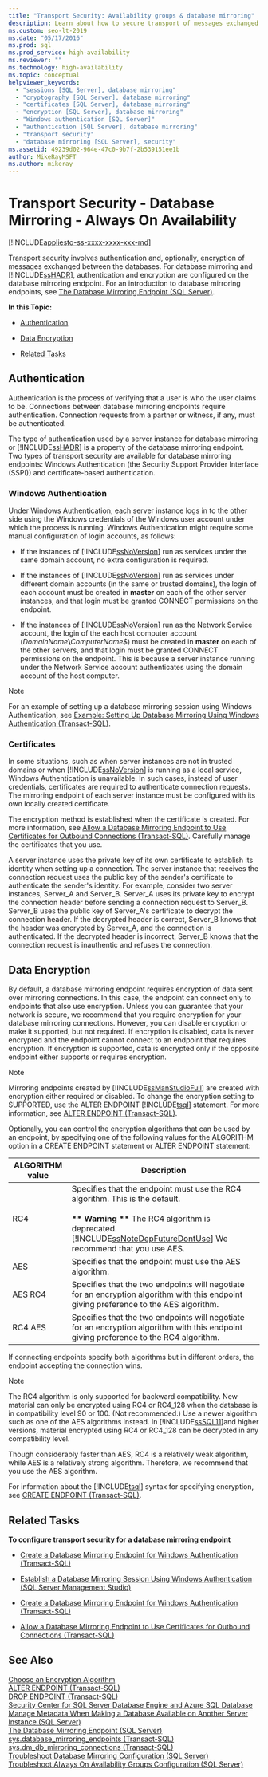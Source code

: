 ```yaml
---
title: "Transport Security: Availability groups & database mirroring"
description: Learn about how to secure transport of messages exchanged between databases participating in an Always On availability group or database mirroring session hosted on SQL Server. 
ms.custom: seo-lt-2019
ms.date: "05/17/2016"
ms.prod: sql
ms.prod_service: high-availability
ms.reviewer: ""
ms.technology: high-availability
ms.topic: conceptual
helpviewer_keywords: 
  - "sessions [SQL Server], database mirroring"
  - "cryptography [SQL Server], database mirroring"
  - "certificates [SQL Server], database mirroring"
  - "encryption [SQL Server], database mirroring"
  - "Windows authentication [SQL Server]"
  - "authentication [SQL Server], database mirroring"
  - "transport security"
  - "database mirroring [SQL Server], security"
ms.assetid: 49239d02-964e-47c0-9b7f-2b539151ee1b
author: MikeRayMSFT
ms.author: mikeray
---
```

# Transport Security - Database Mirroring - Always On Availability
[!INCLUDE[appliesto-ss-xxxx-xxxx-xxx-md](../../includes/appliesto-ss-xxxx-xxxx-xxx-md.md)]

  Transport security involves authentication and, optionally, encryption of messages exchanged between the databases. For database mirroring and [!INCLUDE[ssHADR](../../includes/sshadr-md.md)], authentication and encryption are configured on the database mirroring endpoint. For an introduction to database mirroring endpoints, see [The Database Mirroring Endpoint &#40;SQL Server&#41;](../../database-engine/database-mirroring/the-database-mirroring-endpoint-sql-server.md).  
  
 **In this Topic:**  
  
-   [Authentication](#Authentication)  
  
-   [Data Encryption](#DataEncryption)  
  
-   [Related Tasks](#RelatedTasks)  
  
##  <a name="Authentication"></a> Authentication  
 Authentication is the process of verifying that a user is who the user claims to be. Connections between database mirroring endpoints require authentication. Connection requests from a partner or witness, if any, must be authenticated.  
  
 The type of authentication used by a server instance for database mirroring or [!INCLUDE[ssHADR](../../includes/sshadr-md.md)] is a property of the database mirroring endpoint. Two types of transport security are available for database mirroring endpoints: Windows Authentication (the Security Support Provider Interface (SSPI)) and certificate-based authentication.  
  
### Windows Authentication  
 Under Windows Authentication, each server instance logs in to the other side using the Windows credentials of the Windows user account under which the process is running. Windows Authentication might require some manual configuration of login accounts, as follows:  
  
-   If the instances of [!INCLUDE[ssNoVersion](../../includes/ssnoversion-md.md)] run as services under the same domain account, no extra configuration is required.  
  
-   If the instances of [!INCLUDE[ssNoVersion](../../includes/ssnoversion-md.md)] run as services under different domain accounts (in the same or trusted domains), the login of each account must be created in **master** on each of the other server instances, and that login must be granted CONNECT permissions on the endpoint.  
  
-   If the instances of [!INCLUDE[ssNoVersion](../../includes/ssnoversion-md.md)] run as the Network Service account, the login of the each host computer account (_DomainName_**\\**_ComputerName$_) must be created in **master** on each of the other servers, and that login must be granted CONNECT permissions on the endpoint. This is because a server instance running under the Network Service account authenticates using the domain account of the host computer.  
  
> [!NOTE]  
>  For an example of setting up a database mirroring session using Windows Authentication, see [Example: Setting Up Database Mirroring Using Windows Authentication &#40;Transact-SQL&#41;](../../database-engine/database-mirroring/example-setting-up-database-mirroring-using-windows-authentication-transact-sql.md).  
  
### Certificates  
 In some situations, such as when server instances are not in trusted domains or when [!INCLUDE[ssNoVersion](../../includes/ssnoversion-md.md)] is running as a local service, Windows Authentication is unavailable. In such cases, instead of user credentials, certificates are required to authenticate connection requests. The mirroring endpoint of each server instance must be configured with its own locally created certificate.  
  
 The encryption method is established when the certificate is created. For more information, see [Allow a Database Mirroring Endpoint to Use Certificates for Outbound Connections &#40;Transact-SQL&#41;](../../database-engine/database-mirroring/database-mirroring-use-certificates-for-outbound-connections.md). Carefully manage the certificates that you use.  
  
 A server instance uses the private key of its own certificate to establish its identity when setting up a connection. The server instance that receives the connection request uses the public key of the sender's certificate to authenticate the sender's identity. For example, consider two server instances, Server_A and Server_B. Server_A uses its private key to encrypt the connection header before sending a connection request to Server_B. Server_B uses the public key of Server_A's certificate to decrypt the connection header. If the decrypted header is correct, Server_B knows that the header was encrypted by Server_A, and the connection is authenticated. If the decrypted header is incorrect, Server_B knows that the connection request is inauthentic and refuses the connection.  
  
##  <a name="DataEncryption"></a> Data Encryption  
 By default, a database mirroring endpoint requires encryption of data sent over mirroring connections. In this case, the endpoint can connect only to endpoints that also use encryption. Unless you can guarantee that your network is secure, we recommend that you require encryption for your database mirroring connections. However, you can disable encryption or make it supported, but not required. If encryption is disabled, data is never encrypted and the endpoint cannot connect to an endpoint that requires encryption. If encryption is supported, data is encrypted only if the opposite endpoint either supports or requires encryption.  
  
> [!NOTE]  
>  Mirroring endpoints created by [!INCLUDE[ssManStudioFull](../../includes/ssmanstudiofull-md.md)] are created with encryption either required or disabled. To change the encryption setting to SUPPORTED, use the ALTER ENDPOINT [!INCLUDE[tsql](../../includes/tsql-md.md)] statement. For more information, see [ALTER ENDPOINT &#40;Transact-SQL&#41;](../../t-sql/statements/alter-endpoint-transact-sql.md).  
  
 Optionally, you can control the encryption algorithms that can be used by an endpoint, by specifying one of the following values for the ALGORITHM option in a CREATE ENDPOINT statement or ALTER ENDPOINT statement:  
  
|ALGORITHM value|Description|  
|---------------------|-----------------|  
|RC4|Specifies that the endpoint must use the RC4 algorithm. This is the default.<br /><br /> <strong>\*\* Warning \*\*</strong> The RC4 algorithm is deprecated. [!INCLUDE[ssNoteDepFutureDontUse](../../includes/ssnotedepfuturedontuse-md.md)] We recommend that you use AES.|  
|AES|Specifies that the endpoint must use the AES algorithm.|  
|AES RC4|Specifies that the two endpoints will negotiate for an encryption algorithm with this endpoint giving preference to the AES algorithm.|  
|RC4 AES|Specifies that the two endpoints will negotiate for an encryption algorithm with this endpoint giving preference to the RC4 algorithm.|  
  
 If connecting endpoints specify both algorithms but in different orders, the endpoint accepting the connection wins.  
  
> [!NOTE]  
>  The RC4 algorithm is only supported for backward compatibility. New material can only be encrypted using RC4 or RC4_128 when the database is in compatibility level 90 or 100. (Not recommended.) Use a newer algorithm such as one of the AES algorithms instead. In [!INCLUDE[ssSQL11](../../includes/sssql11-md.md)]and higher versions,  material encrypted using RC4 or RC4_128 can be decrypted in any compatibility level.  
>   
>  Though considerably faster than AES, RC4 is a relatively weak algorithm, while AES is a relatively strong algorithm. Therefore, we recommend that you use the AES algorithm.  
  
 For information about the [!INCLUDE[tsql](../../includes/tsql-md.md)] syntax for specifying encryption, see [CREATE ENDPOINT &#40;Transact-SQL&#41;](../../t-sql/statements/create-endpoint-transact-sql.md).  
  
##  <a name="RelatedTasks"></a> Related Tasks  
 **To configure transport security for a database mirroring endpoint**  
  
-   [Create a Database Mirroring Endpoint for Windows Authentication &#40;Transact-SQL&#41;](../../database-engine/database-mirroring/create-a-database-mirroring-endpoint-for-windows-authentication-transact-sql.md)  
  
-   [Establish a Database Mirroring Session Using Windows Authentication &#40;SQL Server Management Studio&#41;](../../database-engine/database-mirroring/establish-database-mirroring-session-windows-authentication.md)  
  
-   [Create a Database Mirroring Endpoint for Windows Authentication &#40;Transact-SQL&#41;](../../database-engine/database-mirroring/create-a-database-mirroring-endpoint-for-windows-authentication-transact-sql.md)  
  
-   [Allow a Database Mirroring Endpoint to Use Certificates for Outbound Connections &#40;Transact-SQL&#41;](../../database-engine/database-mirroring/database-mirroring-use-certificates-for-outbound-connections.md)  
  
## See Also  
 [Choose an Encryption Algorithm](../../relational-databases/security/encryption/choose-an-encryption-algorithm.md)   
 [ALTER ENDPOINT &#40;Transact-SQL&#41;](../../t-sql/statements/alter-endpoint-transact-sql.md)   
 [DROP ENDPOINT &#40;Transact-SQL&#41;](../../t-sql/statements/drop-endpoint-transact-sql.md)   
 [Security Center for SQL Server Database Engine and Azure SQL Database](../../relational-databases/security/security-center-for-sql-server-database-engine-and-azure-sql-database.md)   
 [Manage Metadata When Making a Database Available on Another Server Instance &#40;SQL Server&#41;](../../relational-databases/databases/manage-metadata-when-making-a-database-available-on-another-server.md)   
 [The Database Mirroring Endpoint &#40;SQL Server&#41;](../../database-engine/database-mirroring/the-database-mirroring-endpoint-sql-server.md)   
 [sys.database_mirroring_endpoints &#40;Transact-SQL&#41;](../../relational-databases/system-catalog-views/sys-database-mirroring-endpoints-transact-sql.md)   
 [sys.dm_db_mirroring_connections &#40;Transact-SQL&#41;](../../relational-databases/system-dynamic-management-views/database-mirroring-sys-dm-db-mirroring-connections.md)   
 [Troubleshoot Database Mirroring Configuration &#40;SQL Server&#41;](../../database-engine/database-mirroring/troubleshoot-database-mirroring-configuration-sql-server.md)   
 [Troubleshoot Always On Availability Groups Configuration &#40;SQL Server&#41;](../../database-engine/availability-groups/windows/troubleshoot-always-on-availability-groups-configuration-sql-server.md)  
  
  
